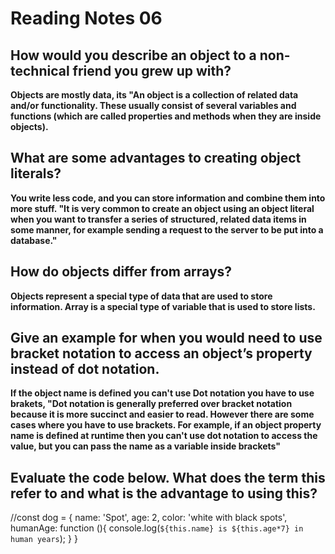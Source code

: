 
# Reading Notes 06

## How would you describe an object to a non-technical friend you grew up with?
**Objects are mostly data, its "An object is a collection of related data and/or functionality. These usually consist of several variables and functions (which are called properties and methods when they are inside objects).**


## What are some advantages to creating object literals?

**You write less code, and you can store information and combine them into more stuff. "It is very common to create an object using an object literal when you want to transfer a series of structured, related data items in some manner, for example sending a request to the server to be put into a database."**


## How do objects differ from arrays?


**Objects represent a special type of data that are used to store information. Array is a special type of variable that is used to store lists.**



## Give an example for when you would need to use bracket notation to access an object’s property instead of dot notation.

**If the object name is defined you can't use Dot notation you have to use brakets, "Dot notation is generally preferred over bracket notation because it is more succinct and easier to read. However there are some cases where you have to use brackets. For example, if an object property name is defined at runtime then you can't use dot notation to access the value, but you can pass the name as a variable inside brackets"** 

## Evaluate the code below. What does the term this refer to and what is the advantage to using this?
//const dog = {
  name: 'Spot',
  age: 2,
  color: 'white with black spots',
  humanAge: function (){
    console.log(`${this.name} is ${this.age*7} in human years`);
  }
}




